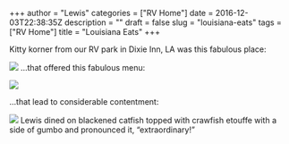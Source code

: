 +++
author = "Lewis"
categories = ["RV Home"]
date = 2016-12-03T22:38:35Z
description = ""
draft = false
slug = "louisiana-eats"
tags = ["RV Home"]
title = "Louisiana Eats"
+++


Kitty korner from our RV park in Dixie Inn, LA was this fabulous place:

![](/images/2016/12/img_1638.jpg)
 …that offered this fabulous menu:

![](/images/2016/12/img_1639.jpg)

 …that lead to considerable contentment:

![](/images/2016/12/img_1640.jpg)
 Lewis dined on blackened catfish topped with crawfish etouffe with a side of gumbo and pronounced it, “extraordinary!”

